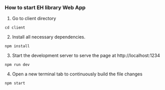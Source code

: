 ### How to start EH library Web App

1. Go to client directory

```
cd client
```

2. Install all necessary dependencies.

```
npm install
```

3. Start the development server to serve the page at http://localhost:1234


```
npm run dev
```

4. Open a new terminal tab to continuously build the file changes
```
npm start
```
